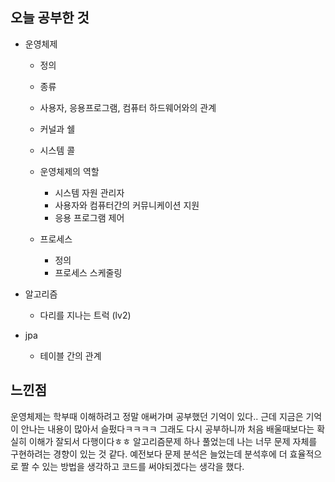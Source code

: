 ## 오늘 공부한 것

- 운영체제
    - 정의
    - 종류
    - 사용자, 응용프로그램, 컴퓨터 하드웨어와의 관계
    - 커널과 쉘
    - 시스템 콜
    - 운영체제의 역할
        - 시스템 자원 관리자
        - 사용자와 컴퓨터간의 커뮤니케이션 지원
        - 응용 프로그램 제어

    - 프로세스
        - 정의
        - 프로세스 스케줄링

- 알고리즘
    - 다리를 지나는 트럭 (lv2)

- jpa
    - 테이블 간의 관계




## 느낀점

운영체제는 학부때 이해하려고 정말 애써가며 공부했던 기억이 있다.. 근데 지금은 기억이 안나는 내용이 많아서 슬펐다ㅋㅋㅋㅋ 그래도 다시 공부하니까 처음 배울때보다는 확실히 이해가 잘되서 다행이다ㅎㅎ 
알고리즘문제 하나 풀었는데 나는 너무 문제 자체를 구현하려는 경향이 있는 것 같다. 예전보다 문제 분석은 늘었는데 분석후에 더 효율적으로 짤 수 있는 방법을 생각하고 코드를 써야되겠다는 생각을 했다. 
